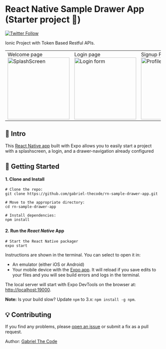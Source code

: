 # React Native Sample Drawer App (Starter project 🚀) 

[![Twitter Follow](https://img.shields.io/twitter/follow/gabriel_theCode.svg?style=social)](https://twitter.com/gabriel_theCode)

Ionic Project with Token Based Restful APIs. 

<table><tr>
<td width="25%">
Welcome page
<img src="https://github.com/gabriel-TheCode/rn-sample-drawer-app/blob/master/screenshots/rn-splashcreen.png?raw=true" width="200" alt="SplashScreen">
</td>
<td width="25%">
Login page
<img src="https://github.com/gabriel-TheCode/rn-sample-drawer-app/blob/master/screenshots/rn-login.png?raw=true" width="200" alt="Login form">
</td>
<td width="25%">
Signup Page
<img src="https://github.com/gabriel-TheCode/rn-sample-drawer-app/blob/master/screenshots/rn-profile.png?raw=true" width="200" alt="Profile">
</td>
<td width="25%">
Home page
<img src="https://github.com/gabriel-TheCode/rn-sample-drawer-app/blob/master/screenshots/rn-drawer.png?raw=true" width="200" alt="Drawer Navigation">
</td>

</tr></table>

## 👋 Intro

This [React Native app](https://facebook.github.io/react-native/) built with Expo allows you to easily start a project with a splashscreen, a login, and a drawer-navigation already configured



## 🚀 Getting Started

#### 1. Clone and Install


```
# Clone the repo:
git clone https://github.com/gabriel-thecode/rn-sample-drawer-app.git

# Move to the appropriate directory:
cd rn-sample-drawer-app

# Install dependencies:
npm install
```

#### 2. Run the _React Native_ App

```
# Start the React Native packager
expo start
```

Instructions are shown in the terminal. You can select to open it in:

- An emulator (either iOS or Android)
- Your mobile device with the [Expo app](https://expo.io/). It will reload if you save edits to your files and you will see build errors and logs in the terminal.

The local server will start with Expo DevTools on the browser at:
[http://localhost:19000](http://localhost:19000).


**Note:** Is your build slow? Update `npm` to 3.x: `npm install -g npm`.


## 💡 Contributing

If you find any problems, please [open an issue](https://github.com/gabriel-thecode/rn-sample-drawer-app/issues/new) or submit a fix as a pull request.




Author: <a href="http://www.twitter.com/gabriel_theCode">Gabriel The Code</a>


